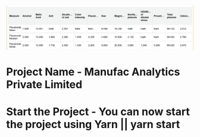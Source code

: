![Table1](Screenshot.png)

# Project Name - Manufac Analytics Private Limited

# Start the Project - You can now start the project using Yarn ||  yarn start   
       
